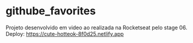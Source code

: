 # githube_favorites
 Projeto desenvolvido em video ao realizada na Rocketseat pelo stage 06.
 Deploy: https://cute-hotteok-8f0d25.netlify.app
